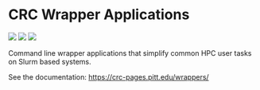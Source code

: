# CRC Wrapper Applications

[![](https://app.codacy.com/project/badge/Grade/230da08d818542d4a4bb556880943dd5)](https://www.codacy.com/gh/pitt-crc/wrappers/dashboard?utm_source=github.com&amp;utm_medium=referral&amp;utm_content=pitt-crc/wrappers&amp;utm_campaign=Badge_Grade)
[![](https://app.codacy.com/project/badge/Coverage/230da08d818542d4a4bb556880943dd5)](https://www.codacy.com/gh/pitt-crc/wrappers/dashboard?utm_source=github.com&utm_medium=referral&utm_content=pitt-crc/wrappers&utm_campaign=Badge_Coverage)
[![](https://github.com/pitt-crc/wrappers/actions/workflows/PackageTest.yml/badge.svg)](https://github.com/pitt-crc/wrappers/actions/workflows/PackageTest.yml)

Command line wrapper applications that simplify common HPC user tasks on Slurm based systems. 

See the documentation: https://crc-pages.pitt.edu/wrappers/
